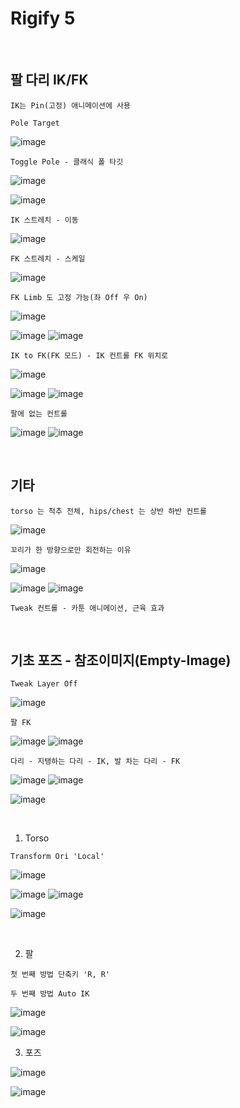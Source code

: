 Rigify 5
===============

<br>

팔 다리 IK/FK 
-------------

```
IK는 Pin(고정) 애니메이션에 사용
```

`Pole Target`

![image](https://user-images.githubusercontent.com/30430227/139038572-f75c9c5b-6b64-4483-9eb9-120565f398a0.png)

`Toggle Pole - 클래식 폴 타깃`

![image](https://user-images.githubusercontent.com/30430227/139038711-b763b2c4-78a6-4121-a68d-01fadbe8f4dd.png)

![image](https://user-images.githubusercontent.com/30430227/139040802-d83208a8-92bc-4d1e-ab27-43501cffcb71.png)

`IK 스트레치 - 이동`

![image](https://user-images.githubusercontent.com/30430227/139038890-78552b11-f0e7-4cf8-8fd6-4bf5d527fc82.png)

`FK 스트레치 - 스케일`

![image](https://user-images.githubusercontent.com/30430227/139041151-2bb3dc49-98c0-44d5-a746-0ac5b49ada39.png)

`FK Limb 도 고정 가능(좌 Off 우 On)`

![image](https://user-images.githubusercontent.com/30430227/139041659-20bb7452-4cf7-4b6b-bd8d-446a80295f42.png)

![image](https://user-images.githubusercontent.com/30430227/139041564-1bfd6034-d32f-4aca-b98f-faefa730672b.png)
![image](https://user-images.githubusercontent.com/30430227/139041713-f07e6ca7-db16-4e65-82e6-4e1aafca9f41.png)

`IK to FK(FK 모드) - IK 컨트롤 FK 위치로`

![image](https://user-images.githubusercontent.com/30430227/139042487-9ee81f72-6e4f-427c-a437-84c82a314ab0.png)

![image](https://user-images.githubusercontent.com/30430227/139042436-e13d5158-7c48-4e00-9fbe-acba7b78799d.png)
![image](https://user-images.githubusercontent.com/30430227/139042519-11422d39-b6f4-4d4d-894b-c0585e4d4acd.png)

`팔에 없는 컨트롤`

![image](https://user-images.githubusercontent.com/30430227/139043193-0aff57b1-4564-4e5b-96b0-444e28a0f257.png)
![image](https://user-images.githubusercontent.com/30430227/139043274-00436c81-b92f-4766-9db3-1f1aff0aa81f.png)


<br>

기타 
------

`torso 는 척추 전체, hips/chest 는 상반 하반 컨트롤`

![image](https://user-images.githubusercontent.com/30430227/139045135-795624a4-6b29-4e75-8366-99b24fdacc7a.png)

`꼬리가 한 방향으로만 회전하는 이유`

![image](https://user-images.githubusercontent.com/30430227/139045388-aabfd963-edc5-4f2d-80bf-5d15f16530c8.png)

![image](https://user-images.githubusercontent.com/30430227/139045693-18cdb7b4-ab51-4a0c-bab6-63e85a365185.png)
![image](https://user-images.githubusercontent.com/30430227/139045807-2092513d-6631-421b-a576-5eaaff156aa9.png)

`Tweak 컨트롤 - 카툰 애니메이션, 근육 효과`

<br>

기초 포즈 - 참조이미지(Empty-Image)
----------------------------------

`Tweak Layer Off`

![image](https://user-images.githubusercontent.com/30430227/139056779-fd683aeb-325f-4d45-958b-24be2a214f88.png)

`팔 FK`

![image](https://user-images.githubusercontent.com/30430227/139056975-0250fcfb-fe0e-4dd8-b91d-df1a4018960d.png)
![image](https://user-images.githubusercontent.com/30430227/139057016-7f86882b-932b-4164-add9-85ca50385a1a.png)

`다리 - 지탱하는 다리 - IK, 발 차는 다리 - FK`

![image](https://user-images.githubusercontent.com/30430227/139057177-ab60c6aa-61da-4fdc-95cf-27b861a35bfb.png)
![image](https://user-images.githubusercontent.com/30430227/139057215-9327b679-1032-4479-b251-34e85a49211c.png)

![image](https://user-images.githubusercontent.com/30430227/139059656-359a7eb8-f7d2-4aac-abea-0d34e713e370.png)

<br>

1. Torso
 
`Transform Ori 'Local'`

![image](https://user-images.githubusercontent.com/30430227/139057446-24ced9e4-a3d0-42ce-862e-8a4279e6ae6a.png)

![image](https://user-images.githubusercontent.com/30430227/139057488-64562a72-c0e8-466b-86cc-3e05930a68ab.png)
![image](https://user-images.githubusercontent.com/30430227/139057523-39bd5231-0000-4b67-9cb3-8aec669e12e1.png)

![image](https://user-images.githubusercontent.com/30430227/139057548-2bacdc45-19f6-4090-b522-af136a5d5e29.png)

<br>

2. 팔 

`첫 번째 방법 단축키 'R, R'`

`두 번째 방법 Auto IK `

![image](https://user-images.githubusercontent.com/30430227/139059850-4d271b56-6014-4646-b485-b6d8d584f7d9.png)

![image](https://user-images.githubusercontent.com/30430227/139060130-13484f79-e033-4c0a-b8b5-84b010d8923b.png)


3. 포즈 

![image](https://user-images.githubusercontent.com/30430227/139167175-2036afe0-7b01-4c7b-be47-327c154a08ae.png)

![image](https://user-images.githubusercontent.com/30430227/139167497-25640ed5-5c6f-4f4a-89cc-15c5c5ca34e2.png)

